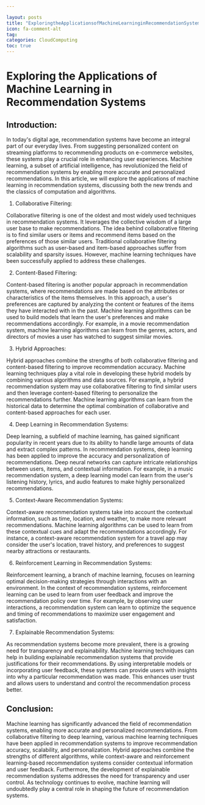```yaml
---

layout: posts
title: "ExploringtheApplicationsofMachineLearninginRecommendationSystems"
icon: fa-comment-alt
tag:      
categories: CloudComputing
toc: true
---
```




# Exploring the Applications of Machine Learning in Recommendation Systems

## Introduction:

In today's digital age, recommendation systems have become an integral part of our everyday lives. From suggesting personalized content on streaming platforms to recommending products on e-commerce websites, these systems play a crucial role in enhancing user experiences. Machine learning, a subset of artificial intelligence, has revolutionized the field of recommendation systems by enabling more accurate and personalized recommendations. In this article, we will explore the applications of machine learning in recommendation systems, discussing both the new trends and the classics of computation and algorithms.

1. Collaborative Filtering:

Collaborative filtering is one of the oldest and most widely used techniques in recommendation systems. It leverages the collective wisdom of a large user base to make recommendations. The idea behind collaborative filtering is to find similar users or items and recommend items based on the preferences of those similar users. Traditional collaborative filtering algorithms such as user-based and item-based approaches suffer from scalability and sparsity issues. However, machine learning techniques have been successfully applied to address these challenges.

2. Content-Based Filtering:

Content-based filtering is another popular approach in recommendation systems, where recommendations are made based on the attributes or characteristics of the items themselves. In this approach, a user's preferences are captured by analyzing the content or features of the items they have interacted with in the past. Machine learning algorithms can be used to build models that learn the user's preferences and make recommendations accordingly. For example, in a movie recommendation system, machine learning algorithms can learn from the genres, actors, and directors of movies a user has watched to suggest similar movies.

3. Hybrid Approaches:

Hybrid approaches combine the strengths of both collaborative filtering and content-based filtering to improve recommendation accuracy. Machine learning techniques play a vital role in developing these hybrid models by combining various algorithms and data sources. For example, a hybrid recommendation system may use collaborative filtering to find similar users and then leverage content-based filtering to personalize the recommendations further. Machine learning algorithms can learn from the historical data to determine the optimal combination of collaborative and content-based approaches for each user.

4. Deep Learning in Recommendation Systems:

Deep learning, a subfield of machine learning, has gained significant popularity in recent years due to its ability to handle large amounts of data and extract complex patterns. In recommendation systems, deep learning has been applied to improve the accuracy and personalization of recommendations. Deep neural networks can capture intricate relationships between users, items, and contextual information. For example, in a music recommendation system, a deep learning model can learn from the user's listening history, lyrics, and audio features to make highly personalized recommendations.

5. Context-Aware Recommendation Systems:

Context-aware recommendation systems take into account the contextual information, such as time, location, and weather, to make more relevant recommendations. Machine learning algorithms can be used to learn from these contextual cues and adapt the recommendations accordingly. For instance, a context-aware recommendation system for a travel app may consider the user's location, travel history, and preferences to suggest nearby attractions or restaurants.

6. Reinforcement Learning in Recommendation Systems:

Reinforcement learning, a branch of machine learning, focuses on learning optimal decision-making strategies through interactions with an environment. In the context of recommendation systems, reinforcement learning can be used to learn from user feedback and improve the recommendation policy over time. For example, by observing user interactions, a recommendation system can learn to optimize the sequence and timing of recommendations to maximize user engagement and satisfaction.

7. Explainable Recommendation Systems:

As recommendation systems become more prevalent, there is a growing need for transparency and explainability. Machine learning techniques can help in building explainable recommendation systems that provide justifications for their recommendations. By using interpretable models or incorporating user feedback, these systems can provide users with insights into why a particular recommendation was made. This enhances user trust and allows users to understand and control the recommendation process better.

## Conclusion:

Machine learning has significantly advanced the field of recommendation systems, enabling more accurate and personalized recommendations. From collaborative filtering to deep learning, various machine learning techniques have been applied in recommendation systems to improve recommendation accuracy, scalability, and personalization. Hybrid approaches combine the strengths of different algorithms, while context-aware and reinforcement learning-based recommendation systems consider contextual information and user feedback. Furthermore, the development of explainable recommendation systems addresses the need for transparency and user control. As technology continues to evolve, machine learning will undoubtedly play a central role in shaping the future of recommendation systems.